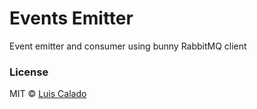 # Events Emitter
Event emitter and consumer using bunny RabbitMQ client

### License
MIT © [Luis Calado](http://luiscalado.eu)

